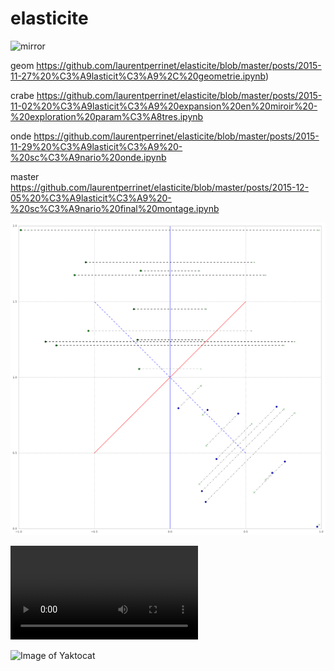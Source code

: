 # elasticite

![mirror](https://github.com/laurentperrinet/elasticite/blob/master/posts/2015-11-02%20%C3%A9lasticit%C3%A9%20expansion%20en%20miroir%20-%20principes.ipynb)

geom https://github.com/laurentperrinet/elasticite/blob/master/posts/2015-11-27%20%C3%A9lasticit%C3%A9%2C%20geometrie.ipynb)

crabe https://github.com/laurentperrinet/elasticite/blob/master/posts/2015-11-02%20%C3%A9lasticit%C3%A9%20expansion%20en%20miroir%20-%20exploration%20param%C3%A8tres.ipynb

onde https://github.com/laurentperrinet/elasticite/blob/master/posts/2015-11-29%20%C3%A9lasticit%C3%A9%20-%20sc%C3%A9nario%20onde.ipynb

master https://github.com/laurentperrinet/elasticite/blob/master/posts/2015-12-05%20%C3%A9lasticit%C3%A9%20-%20sc%C3%A9nario%20final%20montage.ipynb

![Image Alt](files/mirror.png)


![Image Alt](https://raw.githubusercontent.com/laurentperrinet/elasticite/master/files/elastic_fresnel_gauche.mp4)


![Image of Yaktocat](https://octodex.github.com/images/yaktocat.png)

